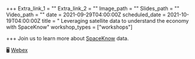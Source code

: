 +++
Extra_link_1 = ""
Extra_link_2 = ""
Image_path = ""
Slides_path = ""
Video_path = ""
date = 2021-09-29T04:00:00Z
scheduled_date = 2021-10-19T04:00:00Z
title = " Leveraging satellite data to understand the economy with SpaceKnow"
workshop_types = ["workshops"]

+++
Join us to learn more about [SpaceKnow](https://spaceknow.com/) data.

🖥  [Webex ](https://worldbankgroup.webex.com/worldbankgroup/j.php?MTID=ma9446db66ff76a8ba01a0468727d769f)